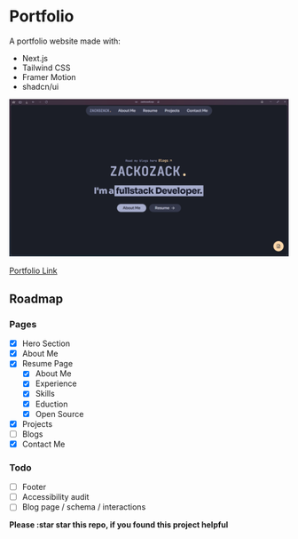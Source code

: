 
# Portfolio
A portfolio website made with:
- Next.js
- Tailwind CSS
- Framer Motion
- shadcn/ui

![screenshot](screenshot.png)

[Portfolio Link](https://zackozack.xyz)

## Roadmap

### Pages
- [x] Hero Section
- [x] About Me
- [x] Resume Page
    - [x] About Me
    - [x] Experience
    - [x] Skills
    - [x] Eduction
    - [x] Open Source
- [x] Projects
- [ ] Blogs
- [x] Contact Me

### Todo
- [ ] Footer
- [ ] Accessibility audit
- [ ] Blog page / schema / interactions

**Please :star star this repo, if you found this project helpful**



